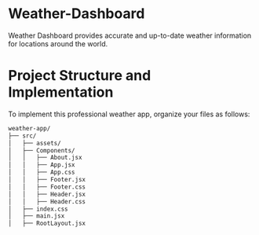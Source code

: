 # Weather-Dashboard
Weather Dashboard provides accurate and up-to-date weather information for locations around the world.
# Project Structure and Implementation  

To implement this professional weather app, organize your files as follows:  

```bash
weather-app/
├── src/
│   ├── assets/
│   ├── Components/
│   │   ├── About.jsx
│   │   ├── App.jsx
│   │   ├── App.css
│   │   ├── Footer.jsx
│   │   ├── Footer.css
│   │   ├── Header.jsx
│   │   ├── Header.css
│   ├── index.css
│   ├── main.jsx
│   ├── RootLayout.jsx
